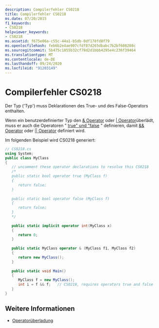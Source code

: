 ```yaml
---
description: Compilerfehler CS0218
title: Compilerfehler CS0218
ms.date: 07/20/2015
f1_keywords:
- CS0218
helpviewer_keywords:
- CS0218
ms.assetid: f675e06a-c55c-44a1-b5db-0df178fd8f79
ms.openlocfilehash: feb6b2e4ae907cfdf87d265dbabc7b2bf608208c
ms.sourcegitcommit: 5b475c1855b32cf78d2d1bbb4295e4c236f39464
ms.translationtype: MT
ms.contentlocale: de-DE
ms.lasthandoff: 09/24/2020
ms.locfileid: "91203149"
---
```

# <a name="compiler-error-cs0218"></a>Compilerfehler CS0218

Der Typ ('Typ') muss Deklarationen des True- und des False-Operators enthalten.  
  
Wenn ein benutzerdefinierter Typ den [& Operator](../language-reference/operators/boolean-logical-operators.md#logical-and-operator-) oder [&#124; Operator](../language-reference/operators/boolean-logical-operators.md#logical-or-operator-)überlädt, muss er auch die Operatoren " [true" und "false](../language-reference/operators/true-false-operators.md) " definieren, damit [&& Operator](../language-reference/operators/boolean-logical-operators.md#conditional-logical-and-operator-) oder [&#124;&#124; Operator](../language-reference/operators/boolean-logical-operators.md#conditional-logical-or-operator-) definiert wird.
  
 Im folgenden Beispiel wird CS0218 generiert:  
  
```csharp  
// CS0218.cs  
using System;  
public class MyClass  
{  
   // uncomment these operator declarations to resolve this CS0218  
   /*  
   public static bool operator true (MyClass f)  
   {  
      return false;  
   }  
  
   public static bool operator false (MyClass f)  
   {  
      return false;  
   }  
   */  
  
   public static implicit operator int(MyClass x)  
   {  
      return 0;  
   }  
  
   public static MyClass operator & (MyClass f1, MyClass f2)  
   {  
      return new MyClass();  
   }  
  
   public static void Main()  
   {  
      MyClass f = new MyClass();  
      int i = f && f;   // CS0218, requires operators true and false  
   }  
}  
```  
  
## <a name="see-also"></a>Weitere Informationen

- [Operatorüberladung](../language-reference/operators/operator-overloading.md)
